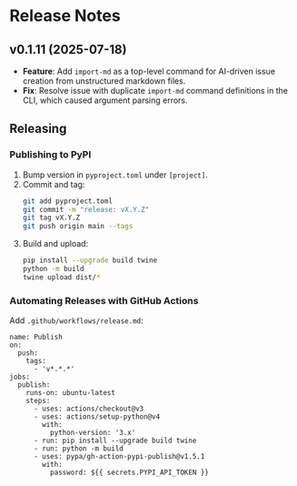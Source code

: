 # Release Notes

## v0.1.11 (2025-07-18)
- **Feature**: Add `import-md` as a top-level command for AI-driven issue creation from unstructured markdown files.
- **Fix**: Resolve issue with duplicate `import-md` command definitions in the CLI, which caused argument parsing errors.

## Releasing

### Publishing to PyPI
1. Bump version in `pyproject.toml` under `[project]`.
2. Commit and tag:
   ```sh
   git add pyproject.toml
   git commit -m "release: vX.Y.Z"
   git tag vX.Y.Z
   git push origin main --tags
   ```
3. Build and upload:
   ```sh
   pip install --upgrade build twine
   python -m build
   twine upload dist/*
   ```

### Automating Releases with GitHub Actions
Add `.github/workflows/release.md`:
```
name: Publish
on:
  push:
    tags:
      - 'v*.*.*'
jobs:
  publish:
    runs-on: ubuntu-latest
    steps:
      - uses: actions/checkout@v3
      - uses: actions/setup-python@v4
        with:
          python-version: '3.x'
      - run: pip install --upgrade build twine
      - run: python -m build
      - uses: pypa/gh-action-pypi-publish@v1.5.1
        with:
          password: ${{ secrets.PYPI_API_TOKEN }}
```
